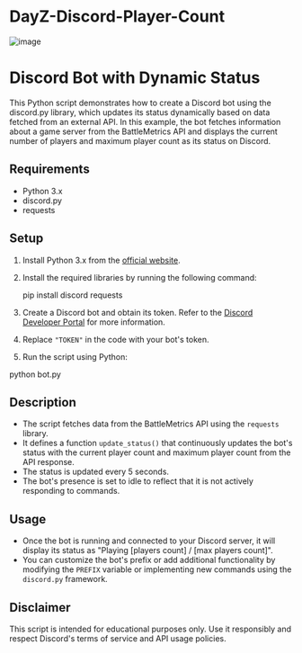 # DayZ-Discord-Player-Count

![image](https://github.com/lysy086/DayZ-Discord-Player-Count/assets/32988227/287d8e53-373d-449c-8bed-3f4352733fb2)

# Discord Bot with Dynamic Status

This Python script demonstrates how to create a Discord bot using the discord.py library, which updates its status dynamically based on data fetched from an external API. In this example, the bot fetches information about a game server from the BattleMetrics API and displays the current number of players and maximum player count as its status on Discord.

## Requirements
- Python 3.x
- discord.py
- requests

## Setup

1. Install Python 3.x from the [official website](https://www.python.org/).
2. Install the required libraries by running the following command:

   pip install discord requests

3. Create a Discord bot and obtain its token. Refer to the [Discord Developer Portal](https://discord.com/developers/applications) for more information.
4. Replace `"TOKEN"` in the code with your bot's token.
5. Run the script using Python:

  python bot.py


## Description

- The script fetches data from the BattleMetrics API using the `requests` library.
- It defines a function `update_status()` that continuously updates the bot's status with the current player count and maximum player count from the API response.
- The status is updated every 5 seconds.
- The bot's presence is set to idle to reflect that it is not actively responding to commands.

## Usage

- Once the bot is running and connected to your Discord server, it will display its status as "Playing [players count] / [max players count]".
- You can customize the bot's prefix or add additional functionality by modifying the `PREFIX` variable or implementing new commands using the `discord.py` framework.

## Disclaimer

This script is intended for educational purposes only. Use it responsibly and respect Discord's terms of service and API usage policies.
